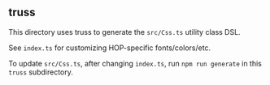 ## truss

This directory uses truss to generate the `src/Css.ts` utility class DSL.

See `index.ts` for customizing HOP-specific fonts/colors/etc.

To update `src/Css.ts`, after changing `index.ts`, run `npm run generate` in this `truss` subdirectory.
